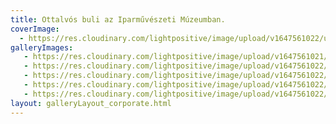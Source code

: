 ```yaml
---
title: Ottalvós buli az Iparművészeti Múzeumban.
coverImage:
  - https://res.cloudinary.com/lightpositive/image/upload/v1647561022/uploads/Ottalv%C3%B3s%20buli%20az%20Iparm%C5%B1v%C3%A9szeti%20M%C3%BAzeumban./rossmann2.jpg
galleryImages:
   - https://res.cloudinary.com/lightpositive/image/upload/v1647561021/uploads/Ottalv%C3%B3s%20buli%20az%20Iparm%C5%B1v%C3%A9szeti%20M%C3%BAzeumban./rossmann1.jpg
   - https://res.cloudinary.com/lightpositive/image/upload/v1647561022/uploads/Ottalv%C3%B3s%20buli%20az%20Iparm%C5%B1v%C3%A9szeti%20M%C3%BAzeumban./rossmann5-1.jpg
   - https://res.cloudinary.com/lightpositive/image/upload/v1647561022/uploads/Ottalv%C3%B3s%20buli%20az%20Iparm%C5%B1v%C3%A9szeti%20M%C3%BAzeumban./rossmann4.jpg
   - https://res.cloudinary.com/lightpositive/image/upload/v1647561022/uploads/Ottalv%C3%B3s%20buli%20az%20Iparm%C5%B1v%C3%A9szeti%20M%C3%BAzeumban./rossmann3.jpg
   - https://res.cloudinary.com/lightpositive/image/upload/v1647561022/uploads/Ottalv%C3%B3s%20buli%20az%20Iparm%C5%B1v%C3%A9szeti%20M%C3%BAzeumban./rossmann2.jpg
layout: galleryLayout_corporate.html
---
```

